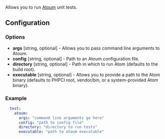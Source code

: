 Allows you to run [Atoum](https://github.com/atoum/atoum) unit tests.

## Configuration
### Options

- **args** [string, optional] - Allows you to pass command line arguments to Atoum.
- **config** [string, optional] - Path to an Atoum configuration file.
- **directory** [string, optional] - Path in which to run Atom (defaults to the build root).
- **executable** [string, optional] - Allows you to provide a path to the Atom binary (defaults to PHPCI root, vendor/bin, or a system-provided Atom binary).

### Example
```yml
  test:
    atoum:
      args: "command line arguments go here"
      config: "path to config file"
      directory: "directory to run tests"
      executable: "path to atoum executable"
```
